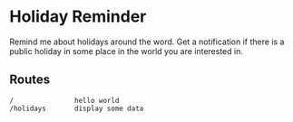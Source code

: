 # Holiday Reminder

Remind me about holidays around the word. Get a notification if there is a public holiday in some place in the world 
you are interested in. 

## Routes

```
/               hello world
/holidays       display some data
```